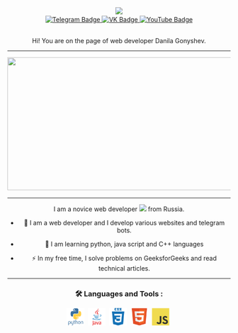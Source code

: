 <div id="header" align="center">
  <img src="https://media.giphy.com/media/M9gbBd9nbDrOTu1Mqx/giphy.gif" width="100"/>

<div id="badges">
<a href="https://t.me/danila_gonyshev">
  <img src="https://img.shields.io/badge/Telegram-blue?logo=Telegram&logoColor=white" alt="Telegram Badge"/>
</a>
<a href="https://vk.com/danila_gonyshev">
  <img src="https://img.shields.io/badge/VK-blue?logo=VK&logoColor=white" alt="VK Badge"/>
</a>
<a href="youtube.com/danila_gonyshev">
  <img src="https://img.shields.io/badge/YOUTUBE-red?logo=YOUTUBE&logoColor=white" alt="YouTube Badge"/>
</a>
</div>

<img src="https://komarev.com/ghpvc/?username=danila-gonyshev&style=flat-square&color=blue" alt=""/>

Hi! You are on the page of web developer Danila Gonyshev.

---

<div align="center">
  <img src="https://media.giphy.com/media/dWesBcTLavkZuG35MI/giphy.gif" width="600" height="300"/>
</div>

---

I am a novice web developer <img src="https://media.giphy.com/media/WUlplcMpOCEmTGBtBW/giphy.gif" width="30"> from Russia.

- :telescope: I am a web developer and I develop various websites and telegram bots.

- :seedling: I am learning python, java script and C++ languages

- :zap: In my free time, I solve problems on GeeksforGeeks and read technical articles.

---

### :hammer_and_wrench: Languages and Tools :
<div>
  <img src="https://github.com/devicons/devicon/blob/master/icons/python/python-original-wordmark.svg" title="Python" alt="Python" width="40" height="40"/>&nbsp;
  <img src="https://github.com/devicons/devicon/blob/master/icons/java/java-original-wordmark.svg" title="Java" alt="Java" width="40" height="40"/>&nbsp;
  <img src="https://github.com/devicons/devicon/blob/master/icons/css3/css3-plain-wordmark.svg"  title="CSS3" alt="CSS" width="40" height="40"/>&nbsp;
  <img src="https://github.com/devicons/devicon/blob/master/icons/html5/html5-original.svg" title="HTML5" alt="HTML" width="40" height="40"/>&nbsp;
  <img src="https://github.com/devicons/devicon/blob/master/icons/javascript/javascript-original.svg" title="JavaScript" alt="JavaScript" width="40" height="40"/>&nbsp;
</div>
